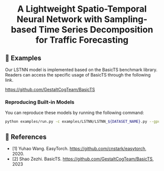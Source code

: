 # <div align="center"> A Lightweight Spatio-Temporal Neural Network with Sampling-based Time Series Decomposition for Traffic Forecasting </div>



## 📌 Examples

Our LSTNN model is implemented based on the BasicTS benchmark library. Readers can access the specific usage of BasicTS through the following link.

<https://github.com/GestaltCogTeam/BasicTS>

### Reproducing Built-in Models

You can reproduce these models by running the following command:

```bash
python examples/run.py -c examples/LSTNN/LSTNN_${DATASET_NAME}.py --gpus '0'
```


## 📜 References

- [1] Yuhao Wang. EasyTorch. <https://github.com/cnstark/easytorch>, 2020.
- [2] Shao Zezhi. BasicTS. <https://github.com/GestaltCogTeam/BasicTS>, 2023
